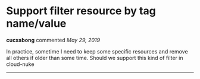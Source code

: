 # Support filter resource by tag name/value

**cucxabong** commented *May 29, 2019*

In practice, sometime I need to keep some specific resources and remove all others if older than some time. Should we support this kind of filter in cloud-nuke
<br />
***



